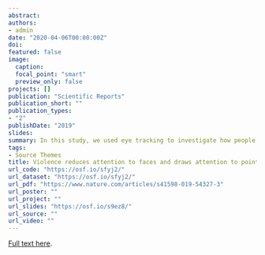 ```yaml
---
abstract:
authors:
- admin
date: "2020-04-06T00:00:00Z"
doi:
featured: false
image:
  caption:
  focal_point: "smart"
  preview_only: false
projects: []
publication: "Scientific Reports"
publication_short: ""
publication_types:
- "2"
publishDate: "2019"
slides:
summary: In this study, we used eye tracking to investigate how people gather visual information from scenes of violence
tags:
- Source Themes
title: Violence reduces attention to faces and draws attention to points of contact
url_code: "https://osf.io/sfyj2/"
url_dataset: "https://osf.io/sfyj2/"
url_pdf: "https://www.nature.com/articles/s41598-019-54327-3"
url_poster: ""
url_project: ""
url_slides: "https://osf.io/s9ez8/"
url_source: ""
url_video: ""
---
```



[Full text here](https://www.nature.com/articles/s41598-019-54327-3).